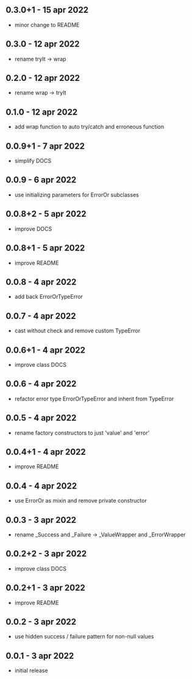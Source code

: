 ## 0.3.0+1 - 15 apr 2022

* minor change to README

## 0.3.0 - 12 apr 2022

* rename tryIt -> wrap

## 0.2.0 - 12 apr 2022

* rename wrap -> tryIt

## 0.1.0 - 12 apr 2022

* add wrap function to auto try/catch and erroneous function

## 0.0.9+1 - 7 apr 2022

* simplify DOCS

## 0.0.9 - 6 apr 2022

* use initializing parameters for ErrorOr subclasses

## 0.0.8+2 - 5 apr 2022

* improve DOCS

## 0.0.8+1 - 5 apr 2022

* improve README

## 0.0.8 - 4 apr 2022

* add back ErrorOrTypeError 

## 0.0.7 - 4 apr 2022

* cast without check and remove custom TypeError

## 0.0.6+1 - 4 apr 2022

* improve class DOCS

## 0.0.6 - 4 apr 2022

* refactor error type ErrorOrTypeError and inherit from TypeError

## 0.0.5 - 4 apr 2022

* rename factory constructors to just 'value' and 'error'

## 0.0.4+1 - 4 apr 2022

* improve README

## 0.0.4 - 4 apr 2022

* use ErrorOr as mixin and remove private constructor

## 0.0.3 - 3 apr 2022

* rename _Success and _Failure -> _ValueWrapper and _ErrorWrapper

## 0.0.2+2 - 3 apr 2022

* improve class DOCS

## 0.0.2+1 - 3 apr 2022

* improve README

## 0.0.2 - 3 apr 2022

* use hidden success / failure pattern for non-null values

## 0.0.1 - 3 apr 2022

* initial release
